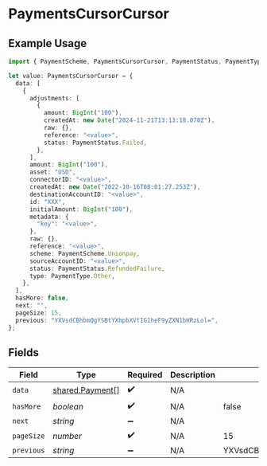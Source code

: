 # PaymentsCursorCursor

## Example Usage

```typescript
import { PaymentScheme, PaymentsCursorCursor, PaymentStatus, PaymentType } from "@formance/formance-sdk/sdk/models/shared";

let value: PaymentsCursorCursor = {
  data: [
    {
      adjustments: [
        {
          amount: BigInt("100"),
          createdAt: new Date("2024-11-21T13:13:18.078Z"),
          raw: {},
          reference: "<value>",
          status: PaymentStatus.Failed,
        },
      ],
      amount: BigInt("100"),
      asset: "USD",
      connectorID: "<value>",
      createdAt: new Date("2022-10-16T08:01:27.253Z"),
      destinationAccountID: "<value>",
      id: "XXX",
      initialAmount: BigInt("100"),
      metadata: {
        "key": "<value>",
      },
      raw: {},
      reference: "<value>",
      scheme: PaymentScheme.Unionpay,
      sourceAccountID: "<value>",
      status: PaymentStatus.RefundedFailure,
      type: PaymentType.Other,
    },
  ],
  hasMore: false,
  next: "",
  pageSize: 15,
  previous: "YXVsdCBhbmQgYSBtYXhpbXVtIG1heF9yZXN1bHRzLol=",
};
```

## Fields

| Field                                                     | Type                                                      | Required                                                  | Description                                               | Example                                                   |
| --------------------------------------------------------- | --------------------------------------------------------- | --------------------------------------------------------- | --------------------------------------------------------- | --------------------------------------------------------- |
| `data`                                                    | [shared.Payment](../../../sdk/models/shared/payment.md)[] | :heavy_check_mark:                                        | N/A                                                       |                                                           |
| `hasMore`                                                 | *boolean*                                                 | :heavy_check_mark:                                        | N/A                                                       | false                                                     |
| `next`                                                    | *string*                                                  | :heavy_minus_sign:                                        | N/A                                                       |                                                           |
| `pageSize`                                                | *number*                                                  | :heavy_check_mark:                                        | N/A                                                       | 15                                                        |
| `previous`                                                | *string*                                                  | :heavy_minus_sign:                                        | N/A                                                       | YXVsdCBhbmQgYSBtYXhpbXVtIG1heF9yZXN1bHRzLol=              |